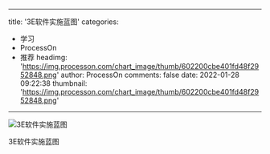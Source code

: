 
---
title: '3E软件实施蓝图'
categories: 
 - 学习
 - ProcessOn
 - 推荐
headimg: 'https://img.processon.com/chart_image/thumb/602200cbe401fd48f2952848.png'
author: ProcessOn
comments: false
date: 2022-01-28 09:22:38
thumbnail: 'https://img.processon.com/chart_image/thumb/602200cbe401fd48f2952848.png'
---

<div>   
<img class="thumb" alt="3E软件实施蓝图" src="https://img.processon.com/chart_image/thumb/602200cbe401fd48f2952848.png" referrerpolicy="no-referrer">
<p>3E软件实施蓝图</p>  
</div>
            
